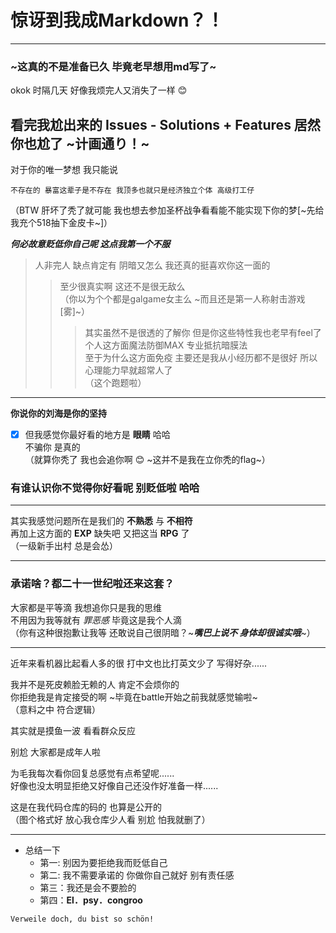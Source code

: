 # 惊讶到我成Markdown？！
****
### ~这真的不是准备已久 毕竟老早想用md写了~

okok 时隔几天 好像我烦完人又消失了一样  :blush:

看完我尬出来的 Issues - Solutions + Features 居然你也尬了 ~计画通り！~  
---
对于你的唯一梦想 我只能说  
```
不存在的 暴富这辈子是不存在 我顶多也就只是经济独立个体 高级打工仔  
```
（BTW 肝坏了秃了就可能 我也想去参加圣杯战争看看能不能实现下你的梦[~先给我充个518抽下金皮卡~]）  

***何必故意贬低你自己呢 这点我第一个不服***  

>人非完人 缺点肯定有 阴暗又怎么 我还真的挺喜欢你这一面的  
>>至少很真实啊 这还不是很无敌么  
>>（你以为个个都是galgame女主么 ~而且还是第一人称射击游戏[雾]~）  
>>>其实虽然不是很透的了解你 但是你这些特性我也老早有feel了  
>>>个人这方面魔法防御MAX 专业抵抗暗膜法  
>>>至于为什么这方面免疫 主要还是我从小经历都不是很好 所以心理能力早就超常人了  
>>>（这个跑题啦）  
---   
__你说你的刘海是你的坚持__  
- [x] 但我感觉你最好看的地方是 __眼睛__ 哈哈  
不骗你 是真的  
（就算你秃了 我也会追你啊 :blush: ~这并不是我在立你秃的flag~）  

### 有谁认识你不觉得你好看呢 别贬低啦 哈哈  
---
其实我感觉问题所在是我们的 __不熟悉__ 与 __不相符__  
再加上这方面的 __EXP__ 缺失吧 又把这当 __RPG__ 了  
（一级新手出村 总是会怂）  

---
### 承诺啥？都二十一世纪啦还来这套？  
大家都是平等滴 我想追你只是我的思维   
不用因为我等就有 *罪恶感*  毕竟这是我个人滴   
（你有这种很抱歉让我等 还敢说自己很阴暗？~***嘴巴上说不 身体却很诚实哦***~）  

---
近年来看机器比起看人多的很 打中文也比打英文少了 写得好杂......  

我并不是死皮赖脸无赖的人 肯定不会烦你的  
你拒绝我是肯定接受的啊 ~毕竟在battle开始之前我就感觉输啦~  
（意料之中 符合逻辑）  

其实就是摸鱼一波 看看群众反应  

别尬 大家都是成年人啦  

为毛我每次看你回复总感觉有点希望呢......  
好像也没太明显拒绝又好像自己还没作好准备一样......  

这是在我代码仓库的码的 也算是公开的  
（图个格式好 放心我仓库少人看 别尬 怕我就删了）  
****
* 总结一下 
	* 第一: 别因为要拒绝我而贬低自己
	* 第二: 我不需要承诺的 你做你自己就好 别有责任感
	* 第三：我还是会不要脸的
	* 第四：__El．psy．congroo__

```
Verweile doch, du bist so schön!  
``` 
